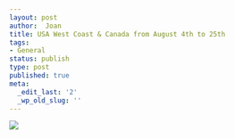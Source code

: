 ```yaml
---
layout: post
author:  Joan
title: USA West Coast & Canada from August 4th to 25th
tags:
- General
status: publish
type: post
published: true
meta:
  _edit_last: '2'
  _wp_old_slug: ''
---
```

<img src="http://maps.googleapis.com/maps/api/staticmap?size=353x300&maptype=roadmap\
&markers=size:mid%7Ccolor:red%7CSeattle,WA%7CSan+Francisco,CA%7CLos+Angeles,CA%7CLas+Vegas%7CGrand+Canyon%7CYosemite+Valley%7CVancouver&sensor=false"/>
